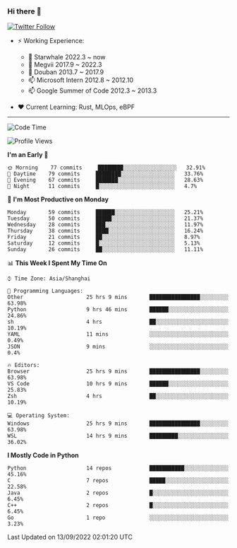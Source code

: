 ### Hi there 👋

[![Twitter Follow](https://img.shields.io/twitter/follow/tianweidut?style=social)](https://twitter.com/tianweidut)

- ⚡ Working Experience:
  - 🔭 Starwhale 2022.3 ~ now
  - 🌱 Megvii 2017.9 ~ 2022.3
  - 🌱 Douban 2013.7 ~ 2017.9
  - 📫 Microsoft Intern 2012.8 ~ 2012.10
  - 📫 Google Summer of Code 2012.3 ~ 2013.3

- ❤️ Current Learning: Rust, MLOps, eBPF

---
<!--START_SECTION:waka-->
![Code Time](http://img.shields.io/badge/Code%20Time-2%2C969%20hrs%2058%20mins-blue)

![Profile Views](http://img.shields.io/badge/Profile%20Views-0-blue)

**I'm an Early 🐤** 

```text
🌞 Morning    77 commits     ████████░░░░░░░░░░░░░░░░░   32.91% 
🌆 Daytime    79 commits     ████████░░░░░░░░░░░░░░░░░   33.76% 
🌃 Evening    67 commits     ███████░░░░░░░░░░░░░░░░░░   28.63% 
🌙 Night      11 commits     █░░░░░░░░░░░░░░░░░░░░░░░░   4.7%

```
📅 **I'm Most Productive on Monday** 

```text
Monday       59 commits     ██████░░░░░░░░░░░░░░░░░░░   25.21% 
Tuesday      50 commits     █████░░░░░░░░░░░░░░░░░░░░   21.37% 
Wednesday    28 commits     ███░░░░░░░░░░░░░░░░░░░░░░   11.97% 
Thursday     38 commits     ████░░░░░░░░░░░░░░░░░░░░░   16.24% 
Friday       21 commits     ██░░░░░░░░░░░░░░░░░░░░░░░   8.97% 
Saturday     12 commits     █░░░░░░░░░░░░░░░░░░░░░░░░   5.13% 
Sunday       26 commits     ██░░░░░░░░░░░░░░░░░░░░░░░   11.11%

```


📊 **This Week I Spent My Time On** 

```text
⌚︎ Time Zone: Asia/Shanghai

💬 Programming Languages: 
Other                    25 hrs 9 mins       ████████████████░░░░░░░░░   63.98% 
Python                   9 hrs 46 mins       ██████░░░░░░░░░░░░░░░░░░░   24.86% 
sh                       4 hrs               ██░░░░░░░░░░░░░░░░░░░░░░░   10.19% 
YAML                     11 mins             ░░░░░░░░░░░░░░░░░░░░░░░░░   0.49% 
JSON                     9 mins              ░░░░░░░░░░░░░░░░░░░░░░░░░   0.4%

🔥 Editors: 
Browser                  25 hrs 9 mins       ████████████████░░░░░░░░░   63.98% 
VS Code                  10 hrs 9 mins       ██████░░░░░░░░░░░░░░░░░░░   25.83% 
Zsh                      4 hrs               ██░░░░░░░░░░░░░░░░░░░░░░░   10.19%

💻 Operating System: 
Windows                  25 hrs 9 mins       ████████████████░░░░░░░░░   63.98% 
WSL                      14 hrs 9 mins       █████████░░░░░░░░░░░░░░░░   36.02%

```

**I Mostly Code in Python** 

```text
Python                   14 repos            ███████████░░░░░░░░░░░░░░   45.16% 
C                        7 repos             █████░░░░░░░░░░░░░░░░░░░░   22.58% 
Java                     2 repos             █░░░░░░░░░░░░░░░░░░░░░░░░   6.45% 
C++                      2 repos             █░░░░░░░░░░░░░░░░░░░░░░░░   6.45% 
Go                       1 repo              ░░░░░░░░░░░░░░░░░░░░░░░░░   3.23%

```



 Last Updated on 13/09/2022 02:01:20 UTC
<!--END_SECTION:waka-->